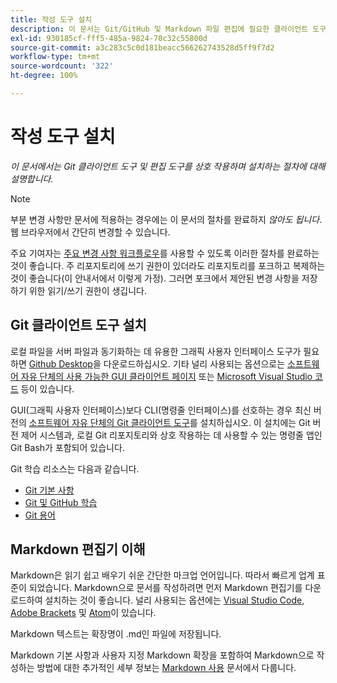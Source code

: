 ```yaml
---
title: 작성 도구 설치
description: 이 문서는 Git/GitHub 및 Markdown 파일 편집에 필요한 클라이언트 도구를 다운로드하고 설치하는 데 도움이 됩니다.
exl-id: 930185cf-fff5-485a-9824-70c32c55800d
source-git-commit: a3c283c5c0d181beacc566262743528d5ff9f7d2
workflow-type: tm+mt
source-wordcount: '322'
ht-degree: 100%

---
```


# 작성 도구 설치

*이 문서에서는 Git 클라이언트 도구 및 편집 도구를 상호 작용하며 설치하는 절차에 대해 설명합니다.*

>[!NOTE]
>
>부분 변경 사항만 문서에 적용하는 경우에는 이 문서의 절차를 완료하지 *않아도 됩니다*. 웹 브라우저에서 간단히 변경할 수 있습니다.
>
>주요 기여자는 [주요 변경 사항 워크플로우](local-repo.md)를 사용할 수 있도록 이러한 절차를 완료하는 것이 좋습니다. 주 리포지토리에 쓰기 권한이 있더라도 리포지토리를 포크하고 복제하는 것이 좋습니다(이 안내서에서 이렇게 가정). 그러면 포크에서 제안된 변경 사항을 저장하기 위한 읽기/쓰기 권한이 생깁니다.

## Git 클라이언트 도구 설치

로컬 파일을 서버 파일과 동기화하는 데 유용한 그래픽 사용자 인터페이스 도구가 필요하면 [Github Desktop](https://desktop.github.com/)을 다운로드하십시오. 기타 널리 사용되는 옵션으로는 [소프트웨어 자유 단체의 사용 가능한 GUI 클라이언트 페이지](https://git-scm.com/downloads/guis) 또는 [Microsoft Visual Studio 코드](https://www.visualstudio.com/products/code-vs.aspx) 등이 있습니다.

GUI(그래픽 사용자 인터페이스)보다 CLI(명령줄 인터페이스)를 선호하는 경우 최신 버전의 [소프트웨어 자유 단체의 Git 클라이언트 도구](https://git-scm.com/downloads)를 설치하십시오. 이 설치에는 Git 버전 제어 시스템과, 로컬 Git 리포지토리와 상호 작용하는 데 사용할 수 있는 명령줄 앱인 Git Bash가 포함되어 있습니다.

Git 학습 리소스는 다음과 같습니다.

* [Git 기본 사항](https://git-scm.com/book/en/v2/Getting-Started-Git-Basics)
* [Git 및 GitHub 학습](https://help.github.com/articles/good-resources-for-learning-git-and-github/)
* [Git 용어](https://help.github.com/articles/github-glossary)

## Markdown 편집기 이해

Markdown은 읽기 쉽고 배우기 쉬운 간단한 마크업 언어입니다. 따라서 빠르게 업계 표준이 되었습니다. Markdown으로 문서를 작성하려면 먼저 Markdown 편집기를 다운로드하여 설치하는 것이 좋습니다. 널리 사용되는 옵션에는 [Visual Studio Code](https://code.visualstudio.com/), [Adobe Brackets](https://brackets.io) 및 [Atom](https://atom.io)이 있습니다.

Markdown 텍스트는 확장명이 .md인 파일에 저장됩니다.

Markdown 기본 사항과 사용자 지정 Markdown 확장을 포함하여 Markdown으로 작성하는 방법에 대한 추가적인 세부 정보는 [Markdown 사용](../writing-essentials/markdown.md) 문서에서 다룹니다.

<!--
## Adobe Docs Authoring Pack

Install the Docs Authoring Pack. This set of extensions includes basic authoring assistance for help when writing Markdown, and a preview feature, so that you can see what the Markdown looks like in the style of the docs.adobe.com site.

Link when available
-->
